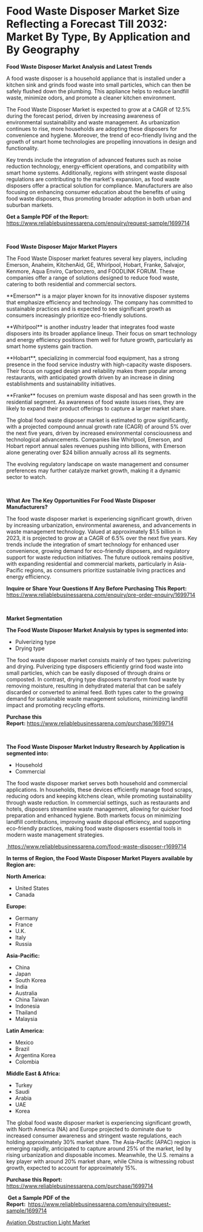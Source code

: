 <p><h1>Food Waste Disposer Market Size Reflecting a Forecast Till 2032: Market By Type, By Application and By Geography</h1></p><p><strong>Food Waste Disposer Market Analysis and Latest Trends</strong></p>
<p><p>A food waste disposer is a household appliance that is installed under a kitchen sink and grinds food waste into small particles, which can then be safely flushed down the plumbing. This appliance helps to reduce landfill waste, minimize odors, and promote a cleaner kitchen environment.</p><p>The Food Waste Disposer Market is expected to grow at a CAGR of 12.5% during the forecast period, driven by increasing awareness of environmental sustainability and waste management. As urbanization continues to rise, more households are adopting these disposers for convenience and hygiene. Moreover, the trend of eco-friendly living and the growth of smart home technologies are propelling innovations in design and functionality.</p><p>Key trends include the integration of advanced features such as noise reduction technology, energy-efficient operations, and compatibility with smart home systems. Additionally, regions with stringent waste disposal regulations are contributing to the market's expansion, as food waste disposers offer a practical solution for compliance. Manufacturers are also focusing on enhancing consumer education about the benefits of using food waste disposers, thus promoting broader adoption in both urban and suburban markets.</p></p>
<p><strong>Get a Sample PDF of the Report:&nbsp;</strong> <a href="https://www.reliablebusinessarena.com/enquiry/request-sample/1699714?utm_campaign=1871&utm_medium=2&utm_source=Github&utm_content=ia&utm_term=09012025&utm_id=food-waste-disposer">https://www.reliablebusinessarena.com/enquiry/request-sample/1699714</a></p>
<p>&nbsp;</p>
<p><strong>Food Waste Disposer Major Market Players</strong></p>
<p><p>The Food Waste Disposer market features several key players, including Emerson, Anaheim, KitchenAid, GE, Whirlpool, Hobart, Franke, Salvajor, Kenmore, Aqua Enviro, Carbonzero, and FOODLINK FORUM. These companies offer a range of solutions designed to reduce food waste, catering to both residential and commercial sectors.</p><p>**Emerson** is a major player known for its innovative disposer systems that emphasize efficiency and technology. The company has committed to sustainable practices and is expected to see significant growth as consumers increasingly prioritize eco-friendly solutions. </p><p>**Whirlpool** is another industry leader that integrates food waste disposers into its broader appliance lineup. Their focus on smart technology and energy efficiency positions them well for future growth, particularly as smart home systems gain traction.</p><p>**Hobart**, specializing in commercial food equipment, has a strong presence in the food service industry with high-capacity waste disposers. Their focus on rugged design and reliability makes them popular among restaurants, with anticipated growth driven by an increase in dining establishments and sustainability initiatives.</p><p>**Franke** focuses on premium waste disposal and has seen growth in the residential segment. As awareness of food waste issues rises, they are likely to expand their product offerings to capture a larger market share.</p><p>The global food waste disposer market is estimated to grow significantly, with a projected compound annual growth rate (CAGR) of around 5% over the next five years, driven by increased environmental consciousness and technological advancements. Companies like Whirlpool, Emerson, and Hobart report annual sales revenues pushing into billions, with Emerson alone generating over $24 billion annually across all its segments.</p><p>The evolving regulatory landscape on waste management and consumer preferences may further catalyze market growth, making it a dynamic sector to watch.</p></p>
<p>&nbsp;</p>
<p><strong>What Are The Key Opportunities For Food Waste Disposer Manufacturers?</strong></p>
<p><p>The food waste disposer market is experiencing significant growth, driven by increasing urbanization, environmental awareness, and advancements in waste management technology. Valued at approximately $1.5 billion in 2023, it is projected to grow at a CAGR of 6.5% over the next five years. Key trends include the integration of smart technology for enhanced user convenience, growing demand for eco-friendly disposers, and regulatory support for waste reduction initiatives. The future outlook remains positive, with expanding residential and commercial markets, particularly in Asia-Pacific regions, as consumers prioritize sustainable living practices and energy efficiency.</p></p>
<p><strong>Inquire or Share Your Questions If Any Before Purchasing This Report:</strong> <a href="https://www.reliablebusinessarena.com/enquiry/pre-order-enquiry/1699714?utm_campaign=1871&utm_medium=2&utm_source=Github&utm_content=ia&utm_term=09012025&utm_id=food-waste-disposer">https://www.reliablebusinessarena.com/enquiry/pre-order-enquiry/1699714</a></p>
<p>&nbsp;</p>
<p><strong>Market Segmentation</strong></p>
<p><strong>The Food Waste Disposer Market Analysis by types is segmented into:</strong></p>
<p><ul><li>Pulverizing type</li><li>Drying type</li></ul></p>
<p><p>The food waste disposer market consists mainly of two types: pulverizing and drying. Pulverizing type disposers efficiently grind food waste into small particles, which can be easily disposed of through drains or composted. In contrast, drying type disposers transform food waste by removing moisture, resulting in dehydrated material that can be safely discarded or converted to animal feed. Both types cater to the growing demand for sustainable waste management solutions, minimizing landfill impact and promoting recycling efforts.</p></p>
<p><strong>Purchase this Report:&nbsp;</strong><a href="https://www.reliablebusinessarena.com/purchase/1699714?utm_campaign=1871&utm_medium=2&utm_source=Github&utm_content=ia&utm_term=09012025&utm_id=food-waste-disposer">https://www.reliablebusinessarena.com/purchase/1699714</a></p>
<p>&nbsp;</p>
<p><strong>The Food Waste Disposer Market Industry Research by Application is segmented into:</strong></p>
<p><ul><li>Household</li><li>Commercial</li></ul></p>
<p><p>The food waste disposer market serves both household and commercial applications. In households, these devices efficiently manage food scraps, reducing odors and keeping kitchens clean, while promoting sustainability through waste reduction. In commercial settings, such as restaurants and hotels, disposers streamline waste management, allowing for quicker food preparation and enhanced hygiene. Both markets focus on minimizing landfill contributions, improving waste disposal efficiency, and supporting eco-friendly practices, making food waste disposers essential tools in modern waste management strategies.</p></p>
<p><a href="https://www.reliablebusinessarena.com/food-waste-disposer-r1699714?utm_campaign=1871&utm_medium=2&utm_source=Github&utm_content=ia&utm_term=09012025&utm_id=food-waste-disposer">&nbsp;https://www.reliablebusinessarena.com/food-waste-disposer-r1699714</a></p>
<p><strong>In terms of Region, the Food Waste Disposer Market Players available by Region are:</strong></p>
<p>
    <p> <strong> North America: </strong>
        <ul>
            <li>United States</li>
            <li>Canada</li>
        </ul>
        </p> 
    <p> <strong> Europe: </strong>
        <ul>
            <li>Germany</li>
            <li>France</li>
            <li>U.K.</li>
            <li>Italy</li>
            <li>Russia</li>
        </ul>
        </p> 
    <p> <strong> Asia-Pacific: </strong>
        <ul>
            <li>China</li>
            <li>Japan</li>
            <li>South Korea</li>
            <li>India</li>
            <li>Australia</li>
            <li>China Taiwan</li>
            <li>Indonesia</li>
            <li>Thailand</li>
            <li>Malaysia</li>
        </ul>
        </p> 
    <p> <strong> Latin America: </strong>
        <ul>
            <li>Mexico</li>
            <li>Brazil</li>
            <li>Argentina Korea</li>
            <li>Colombia</li>
        </ul>
        </p> 
    <p> <strong> Middle East & Africa: </strong>
        <ul>
            <li>Turkey</li>
            <li>Saudi</li>
            <li>Arabia</li>
            <li>UAE</li>
            <li>Korea</li>
        </ul>
    </p>
    </p>
<p><p>The global food waste disposer market is experiencing significant growth, with North America (NA) and Europe projected to dominate due to increased consumer awareness and stringent waste regulations, each holding approximately 30% market share. The Asia-Pacific (APAC) region is emerging rapidly, anticipated to capture around 25% of the market, led by rising urbanization and disposable incomes. Meanwhile, the U.S. remains a key player with around 20% market share, while China is witnessing robust growth, expected to account for approximately 15%.</p></p>
<p><strong>Purchase this Report: </strong><a href="https://www.reliablebusinessarena.com/purchase/1699714?utm_campaign=1871&utm_medium=2&utm_source=Github&utm_content=ia&utm_term=09012025&utm_id=food-waste-disposer">https://www.reliablebusinessarena.com/purchase/1699714</a></p>
<p>&nbsp;<strong>Get a Sample PDF of the Report:&nbsp;&nbsp;</strong><a href="https://www.reliablebusinessarena.com/enquiry/request-sample/1699714?utm_campaign=1871&utm_medium=2&utm_source=Github&utm_content=ia&utm_term=09012025&utm_id=food-waste-disposer">https://www.reliablebusinessarena.com/enquiry/request-sample/1699714</a></p>
<p><strong></strong></p>
<p><p><a href="https://github.com/marloy8/Market-Research-Report-List-6/blob/main/aviation-obstruction-light-market.md?utm_campaign=1871&utm_medium=2&utm_source=Github&utm_content=ia&utm_term=09012025&utm_id=food-waste-disposer">Aviation Obstruction Light Market</a></p></p>